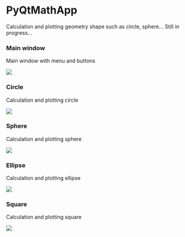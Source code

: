 # PyQtMathApp
Calculation and plotting geometry shape such as circle, sphere... Still in progress...

### Main window
Main window with menu and buttons

![](https://github.com/hrosicka/PyQtMathApp/blob/master/doc/MainWindow.PNG)

### Circle
Calculation and plotting circle

![](https://github.com/hrosicka/PyQtMathApp/blob/master/doc/CircleCalculation.PNG)

### Sphere
Calculation and plotting sphere

![](https://github.com/hrosicka/PyQtMathApp/blob/master/doc/SphereCalculation.PNG)

### Ellipse
Calculation and plotting ellipse

![](https://github.com/hrosicka/PyQtMathApp/blob/master/doc/EllipseCalculation.PNG)

### Square
Calculation and plotting square

![](https://github.com/hrosicka/PyQtMathApp/blob/master/doc/SquareCalculation.PNG)

